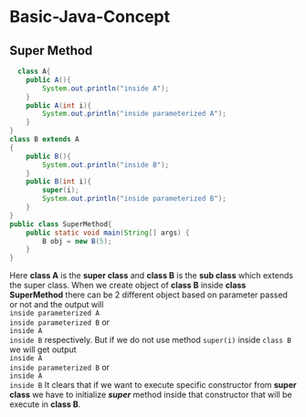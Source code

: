 # Basic-Java-Concept

## Super Method
```java
  class A{
    public A(){
        System.out.println("inside A");
    }
    public A(int i){
        System.out.println("inside parameterized A");
    }
}
class B extends A
{
    public B(){
        System.out.println("inside B");
    }
    public B(int i){
        super(i);
        System.out.println("inside parameterized B");
    }
}
public class SuperMethod{
    public static void main(String[] args) {
        B obj = new B(5);
    }
}
```
Here **class A** is the **super class** and **class B** is the **sub class**
which extends the super class. When we create object of **class B** 
inside **class SuperMethod** there can be 2 different object based on 
parameter passed or not and the output will </br>```inside parameterized A```</br>
```inside parameterized B``` 
or</br> 
```inside A```</br>
```inside B```
respectively. But if we do not use method ```super(i)``` inside ```class B```
 we will get output</br>
  ```inside A``` </br>
  ```inside parameterized B```
  or </br>
  ```inside A``` </br>
  ```inside B``` 
  It clears that if we want to execute specific constructor from **super class** we have to initialize **_super_** method inside that constructor that will be 
  execute in **class B**. 
